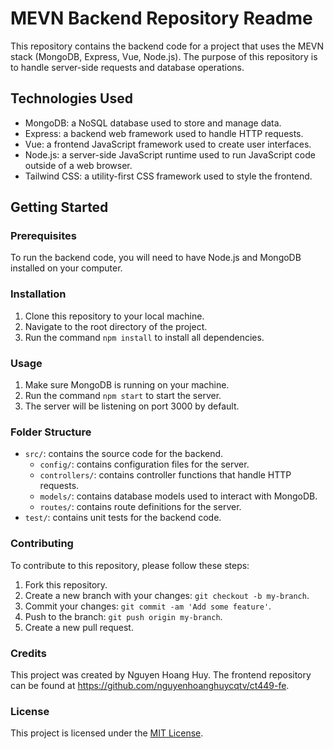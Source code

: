 

# MEVN Backend Repository Readme

This repository contains the backend code for a project that uses the MEVN stack (MongoDB, Express, Vue, Node.js). The purpose of this repository is to handle server-side requests and database operations. 

## Technologies Used

- MongoDB: a NoSQL database used to store and manage data.
- Express: a backend web framework used to handle HTTP requests.
- Vue: a frontend JavaScript framework used to create user interfaces.
- Node.js: a server-side JavaScript runtime used to run JavaScript code outside of a web browser.
- Tailwind CSS: a utility-first CSS framework used to style the frontend.

## Getting Started

### Prerequisites

To run the backend code, you will need to have Node.js and MongoDB installed on your computer.

### Installation

1. Clone this repository to your local machine.
2. Navigate to the root directory of the project.
3. Run the command `npm install` to install all dependencies.

### Usage

1. Make sure MongoDB is running on your machine.
2. Run the command `npm start` to start the server.
3. The server will be listening on port 3000 by default.

### Folder Structure

- `src/`: contains the source code for the backend.
  - `config/`: contains configuration files for the server.
  - `controllers/`: contains controller functions that handle HTTP requests.
  - `models/`: contains database models used to interact with MongoDB.
  - `routes/`: contains route definitions for the server.
- `test/`: contains unit tests for the backend code.

### Contributing

To contribute to this repository, please follow these steps:

1. Fork this repository.
2. Create a new branch with your changes: `git checkout -b my-branch`.
3. Commit your changes: `git commit -am 'Add some feature'`.
4. Push to the branch: `git push origin my-branch`.
5. Create a new pull request.

### Credits

This project was created by Nguyen Hoang Huy. The frontend repository can be found at https://github.com/nguyenhoanghuycqtv/ct449-fe.

### License

This project is licensed under the [MIT License](https://opensource.org/licenses/MIT).